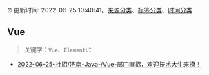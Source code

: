 :alarm_clock: 更新时间: 2022-06-25 10:40:41。[来源分类](../README.md)、[标签分类](../TAGS.md)、[时间分类](../TIMELINE.md)

## Vue


> 关键字：`Vue`、`ElementUI`



- [2022-06-25-社招/济南-Java-/Vue-部门直招，欢迎技术大牛来撩！](https://www.v2ex.com/t/862124) 